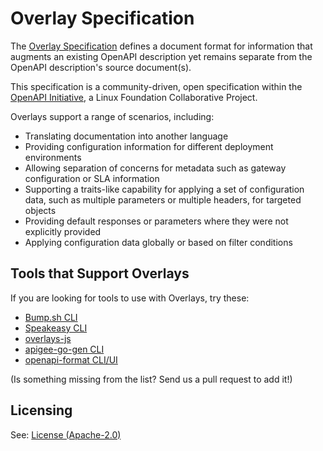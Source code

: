 # Overlay Specification

The [Overlay Specification](https://spec.openapis.org/overlay/latest.html) defines a document format for information that augments an existing OpenAPI description yet remains separate from the OpenAPI description's source document(s).

This specification is a community-driven, open specification within the [OpenAPI Initiative](https://www.openapis.org/), a Linux Foundation Collaborative Project.

Overlays support a range of scenarios, including:

- Translating documentation into another language
- Providing configuration information for different deployment environments
- Allowing separation of concerns for metadata such as gateway configuration or SLA information
- Supporting a traits-like capability for applying a set of configuration data, such as multiple parameters or multiple headers, for targeted objects
- Providing default responses or parameters where they were not explicitly provided
- Applying configuration data globally or based on filter conditions

## Tools that Support Overlays

If you are looking for tools to use with Overlays, try these:

- [Bump.sh CLI](https://github.com/bump-sh/cli)
- [Speakeasy CLI](https://www.speakeasy.com/docs/speakeasy-cli/getting-started)
- [overlays-js](https://github.com/lornajane/openapi-overlays-js)
- [apigee-go-gen CLI](https://apigee.github.io/apigee-go-gen/transform/commands/oas-overlay/)
- [openapi-format CLI/UI](https://github.com/thim81/openapi-format)

(Is something missing from the list? Send us a pull request to add it!)

## Licensing

See: [License (Apache-2.0)](./LICENSE)
